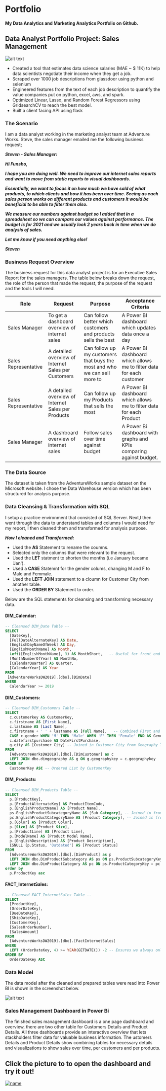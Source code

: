 # Portfolio
#### My Data Analytics and Marketing Analytics Portfolio on Github.

## Data Analyst Portfolio Project: Sales Management
![alt text](https://github.com/FunshoPeters/Portfolio/blob/main/images/Alt-Version__Data-Analyst-Portfolio-Project-%E2%80%93-Sales-Management-%E2%80%93-FunshoPeters.jpg "Salary by Position")
* Created a tool that estimates data science salaries (MAE ~ $ 11K) to help data scientists negotiate their income when they get a job.
* Scraped over 1000 job descriptions from glassdoor using python and selenium
* Engineered features from the text of each job description to quantify the value companies put on python, excel, aws, and spark. 
* Optimized Linear, Lasso, and Random Forest Regressors using GridsearchCV to reach the best model. 
* Built a client facing API using flask 

### The Scenario

I am a data analyst working in the marketing analyst team at Adventure Works.  Steve, the sales manager emailed me the following business request;

__*Steven  - Sales Manager:*__

__*Hi Funsho,*__

__*I hope you are doing well. We need to improve our internet sales reports and want to move from static reports to visual dashboards.*__

__*Essentially, we want to focus it on how much we have sold of what products, to which clients and how it has been over time.
Seeing as each sales person works on different products and customers it would be beneficial to be able to filter them also.*__

__*We measure our numbers against budget so I added that in a spreadsheet so we can compare our values against performance. 
The budget is for 2021 and we usually look 2 years back in time when we do analysis of sales.*__

__*Let me know if you need anything else!*__

__*Steven*__

### Business Request Overview

The business request for this data analyst project is for an Executive Sales Report for the sales managers. The table below breaks down the request, the role of the person that made the request, the purpose of the request and the tools I will need.

| Role  | Request | Purpose | Acceptance Criteria |
| ------------- | ------------- | ------------ | ------------- |
| Sales Manager  | To get a dashboard overview of internet sales  | Can follow better which customers and products sells the best | A Power BI dashboard which updates data once a day  |
| Sales Representative  | A detailed overview of Internet Sales per Customers  | Can follow up my customers that buys the most and who we can sell more to | A Power BI dashboard which allows me to filter data for each customer  |
| Sales Representative  | A detailed overview of Internet Sales per Products  | Can follow up my Products that sells the most | A Power BI dashboard which allows me to filter data for each Product  |
| Sales Manager  | A dashboard overview of internet sales  | Follow sales over time against budget | A Power Bi dashboard with graphs and KPIs comparing against budget.  |

### The Data Source

The dataset is taken from the AdventureWorks sample dataset on the Microsoft website. I chose the Data Warehouse version which has been structured for analysis purpose.

### Data Cleansing & Transformation with SQL

I setup a practice environment that consisted of SQL Server. Next,I then went through the data to understand tables and columns I would need for my report, I then cleaned them and transformed for analysis purpose.
 
***How I cleaned and Transformed:***
- Used the **AS** Statement to rename the coumns.
- Selected only the columns that were relevant to the request.
- Used the **LET** statment to shorten the months (i.e January became 'Jan').
- Used a **CASE** Statemnt for the gender colums, changing M and F to Male and Femmale.
- Used the **LEFT JOIN** statement to a cloumn for Customer City from another table.
- Used the **ORDER BY** Statement to order.

Below are the SQL statements for cleansing and transforming necessary data.

#### DIM_Calendar:

```sql
-- Cleansed DIM_Date Table --
SELECT 
  [DateKey], 
  [FullDateAlternateKey] AS Date, 
  [EnglishDayNameOfWeek] AS Day, 
  [EnglishMonthName] AS Month, 
  Left([EnglishMonthName], 3) AS MonthShort,   -- Useful for front end date navigation and front end graphs.
  [MonthNumberOfYear] AS MonthNo, 
  [CalendarQuarter] AS Quarter, 
  [CalendarYear] AS Year 
FROM 
 [AdventureWorksDW2019].[dbo].[DimDate]
WHERE 
  CalendarYear >= 2019
```


#### DIM_Customers:

```sql
-- Cleansed DIM_Customers Table --
SELECT 
  c.customerkey AS CustomerKey, 
  c.firstname AS [First Name], 
  c.lastname AS [Last Name], 
  c.firstname + ' ' + lastname AS [Full Name],   -- Combined First and Last Name
  CASE c.gender WHEN 'M' THEN 'Male' WHEN 'F' THEN 'Female' END AS Gender,
  c.datefirstpurchase AS DateFirstPurchase, 
  g.city AS [Customer City] -- Joined in Customer City from Geography Table
FROM 
  [AdventureWorksDW2019].[dbo].[DimCustomer] as c
  LEFT JOIN dbo.dimgeography AS g ON g.geographykey = c.geographykey 
ORDER BY 
  CustomerKey ASC -- Ordered List by CustomerKey
```


#### DIM_Products:

```sql
-- Cleansed DIM_Products Table --
SELECT 
  p.[ProductKey], 
  p.[ProductAlternateKey] AS ProductItemCode, 
  p.[EnglishProductName] AS [Product Name], 
  ps.EnglishProductSubcategoryName AS [Sub Category], -- Joined in from Sub Category Table
  pc.EnglishProductCategoryName AS [Product Category], -- Joined in from Category Table
  p.[Color] AS [Product Color], 
  p.[Size] AS [Product Size], 
  p.[ProductLine] AS [Product Line], 
  p.[ModelName] AS [Product Model Name], 
  p.[EnglishDescription] AS [Product Description], 
  ISNULL (p.Status, 'Outdated') AS [Product Status] 
FROM 
  [AdventureWorksDW2019].[dbo].[DimProduct] as p
  LEFT JOIN dbo.DimProductSubcategory AS ps ON ps.ProductSubcategoryKey = p.ProductSubcategoryKey 
  LEFT JOIN dbo.DimProductCategory AS pc ON ps.ProductCategoryKey = pc.ProductCategoryKey 
order by 
  p.ProductKey asc
```


#### FACT_InternetSales:

```sql
-- Cleansed FACT_InternetSales Table --
SELECT 
  [ProductKey], 
  [OrderDateKey], 
  [DueDateKey], 
  [ShipDateKey], 
  [CustomerKey], 
  [SalesOrderNumber], 
  [SalesAmount]  
FROM 
  [AdventureWorksDW2019].[dbo].[FactInternetSales]
WHERE 
  LEFT (OrderDateKey, 4) >= YEAR(GETDATE()) -2 -- Ensures we always only bring two years of date from extraction.
ORDER BY
  OrderDateKey ASC
```


### Data Model

The data model after the cleaned and prepared tables were read into Power BI is shown in the screenshot below.

![alt text](https://github.com/FunshoPeters/Portfolio/blob/main/images/20221005-144711253.png "Data Model")

### Sales Management Dashboard in Power Bi

The finished sales management dashboard is a one page dashboard and overview, there are two other table for Customers Details and Product Details. All three dashboards provide an interactive overview that lets stackholders filter data for valuable business information. The ustomers Details and Product Details show combining tables for necessary details and visualizations to show sales over time, per customers and per products.

## Click the picture to to open the dashboard and try it out!

[![name](https://github.com/FunshoPeters/Portfolio/blob/main/images/1-Dashboard-screenshot.jpg)](https://app.powerbi.com/view?r=eyJrIjoiZDc2ZjYzYzctYzk4Mi00ZDk1LWEwZmQtNTE5OTZiNjFhZTQyIiwidCI6ImI3MTQ0ZjZlLWQ5NjQtNDFkNi1iM2Y5LWY3OTUyZTQ3YjY0MSJ9)

